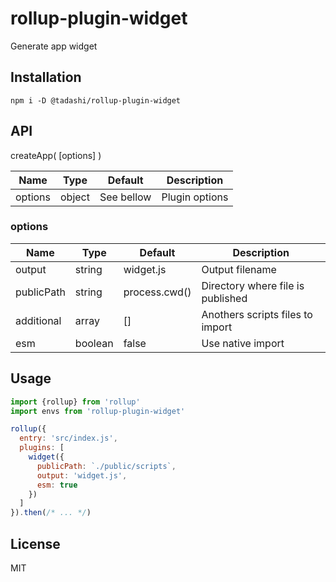 # rollup-plugin-widget

Generate app widget


## Installation

```
npm i -D @tadashi/rollup-plugin-widget
```

## API

createApp( [options] )

Name      | Type   | Default    | Description
--------- | ------ | ---------- | ------------
options   | object | See bellow | Plugin options


### options

Name       | Type    | Default       | Description
---------  | ------  | ----------    | ------------
output     | string  | widget.js     | Output filename
publicPath | string  | process.cwd() | Directory where file is published
additional | array   | []            | Anothers scripts files to import
esm        | boolean | false         | Use native import


## Usage

```js
import {rollup} from 'rollup'
import envs from 'rollup-plugin-widget'

rollup({
  entry: 'src/index.js',
  plugins: [
    widget({
      publicPath: `./public/scripts`,
      output: 'widget.js',
      esm: true
    })
  ]
}).then(/* ... */)
```


## License

MIT
